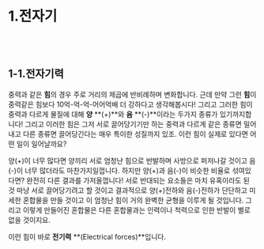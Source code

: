 # 1.전자기
<br/><br/>

## 1-1.전자기력

중력과 같은 **힘**의 경우 주로 거리의 제곱에 반비례하며 변화합니다. 근데 만약 그런 **힘**이 중력같은 힘보다 10억-억-억-어어억배 더 강하다고 생각해봅시다! 그리고 그러한 힘이 중력과 다르게 물질에 대해 **양** **(+)**와 **음** **(-)**이라는 두가지 종류가 있기까지합니다! 그리고 이러한 힘은 그저 서로 끌어당기기만 하는 중력과 다르게 같은 종류면 밀어내고 다른 종류면 끌어당긴다는 매우 특이한 성질까지 있조. 이런 힘이 실제로 있다면 어떤 일이 일어날까요?

양(+)이 너무 많다면 양끼리 서로 엄청난 힘으로 반발하며 사방으로 퍼저나갈 것이고 음(-)이 너무 많더라도 마찬가지일껍니다. 하지만 양(+)과 음(-)이 비슷한 비율로 섞여있다면? 완전히 다른 결과를 가저올껍니다! 서로 반대되는 요소들은 마치 유혹이라도 된 것 마냥 서로 끌어당기려고 할 것이고 결과적으로 양(+)전하와 음(-)전하가 단단하고 미세한 혼합물을 만들 것이고 이 엄청난 힘이 거의 완벽한 균형을 이루게 될 것입니다. 그리고 이렇게 만들어진 혼합물은 다른 혼합물과는 인력이나 척력으로 인한 반발이 별로 없을 것이지요.

이런 힘이 바로 **전기력** **(Electrical forces)**입니다.